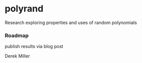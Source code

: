 # polyrand
Research exploring properties and uses of random polynomials

### Roadmap
publish results via blog post

Derek Miller
